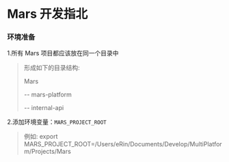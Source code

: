 # Mars 开发指北

### 环境准备

1.所有 Mars 项目都应该放在同一个目录中
> 形成如下的目录结构:
>
> Mars
>
> -- mars-platform
>
> -- internal-api

2.添加环境变量：`MARS_PROJECT_ROOT`
> 例如: export MARS_PROJECT_ROOT=/Users/eRin/Documents/Develop/MultiPlatform/Projects/Mars
